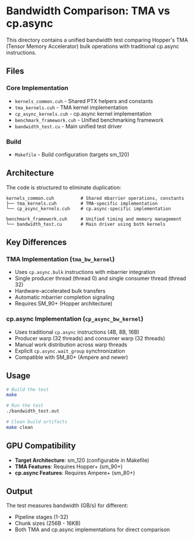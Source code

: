 # Bandwidth Comparison: TMA vs cp.async

This directory contains a unified bandwidth test comparing Hopper's TMA (Tensor Memory Accelerator) bulk operations with traditional cp.async instructions.

## Files

### Core Implementation
- `kernels_common.cuh` - Shared PTX helpers and constants
- `tma_kernels.cuh` - TMA kernel implementation 
- `cp_async_kernels.cuh` - cp.async kernel implementation
- `benchmark_framework.cuh` - Unified benchmarking framework
- `bandwidth_test.cu` - Main unified test driver

### Build
- `Makefile` - Build configuration (targets sm_120)

## Architecture

The code is structured to eliminate duplication:

```
kernels_common.cuh          # Shared mbarrier operations, constants
├── tma_kernels.cuh         # TMA-specific implementation  
└── cp_async_kernels.cuh    # cp.async-specific implementation

benchmark_framework.cuh     # Unified timing and memory management
└── bandwidth_test.cu       # Main driver using both kernels
```

## Key Differences

### TMA Implementation (`tma_bw_kernel`)
- Uses `cp.async.bulk` instructions with mbarrier integration
- Single producer thread (thread 0) and single consumer thread (thread 32)
- Hardware-accelerated bulk transfers
- Automatic mbarrier completion signaling
- Requires SM_90+ (Hopper architecture)

### cp.async Implementation (`cp_async_bw_kernel`)
- Uses traditional `cp.async` instructions (4B, 8B, 16B)
- Producer warp (32 threads) and consumer warp (32 threads)
- Manual work distribution across warp threads
- Explicit `cp.async.wait_group` synchronization
- Compatible with SM_80+ (Ampere and newer)

## Usage

```bash
# Build the test
make

# Run the test
./bandwidth_test.out

# Clean build artifacts
make clean
```

## GPU Compatibility

- **Target Architecture**: sm_120 (configurable in Makefile)
- **TMA Features**: Requires Hopper+ (sm_90+)
- **cp.async Features**: Requires Ampere+ (sm_80+)

## Output

The test measures bandwidth (GB/s) for different:
- Pipeline stages (1-32)
- Chunk sizes (256B - 16KB) 
- Both TMA and cp.async implementations for direct comparison